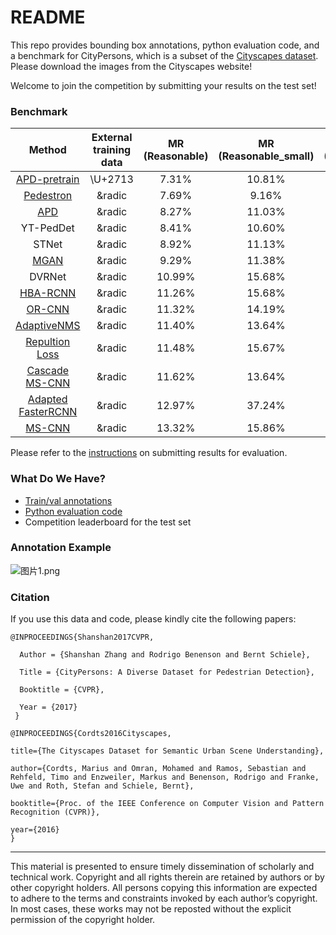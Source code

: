 # README #

This repo provides bounding box annotations, python evaluation code, and a benchmark for CityPersons, which is a subset of the [Cityscapes dataset](https://www.cityscapes-dataset.com/).
Please download the images from the Cityscapes website!

Welcome to join the competition by submitting your results on the test set!

### Benchmark ###

|         Method         | External training data | MR (Reasonable) | MR (Reasonable_small) | MR (Reasonable_occ=heavy) | MR (All) |
|:----------------------:|:----------------------:|:---------------:|:---------------------:|:-------------------------:|:--------:|
| [APD-pretrain](https://arxiv.org/abs/1910.09188) |  \U+2713  |      7.31%     |         10.81%        |           28.07%          |  32.71%  |
| [Pedestron](https://arxiv.org/abs/2003.08799) |  &radic  |      7.69%     |         9.16%        |           27.08%          |  28.33%  |
| [APD](https://arxiv.org/abs/1910.09188) |  &radic  |      8.27%     |         11.03%        |           35.45%          |  35.65%  |
| YT-PedDet |  &radic  |      8.41%     |         10.60%        |           37.88%          |  37.22%  |
| STNet |  &radic  |      8.92%     |         11.13%        |           34.31%          |  29.54%  |
| [MGAN](https://arxiv.org/abs/1910.06160) |  &radic  |      9.29%     |         11.38%        |           40.97%          |  38.86%  |
| DVRNet |  &radic  |      10.99%     |         15.68%        |           43.77%          |  41.48%  |
| [HBA-RCNN](https://arxiv.org/abs/1911.11985) |  &radic  |      11.26%     |         15.68%        |           39.54%          |  38.77%  |
| [OR-CNN](https://arxiv.org/abs/1807.08407)     |  &radic  |      11.32%     |         14.19%        |           51.43%          |  40.19%  |
| [AdaptiveNMS](http://openaccess.thecvf.com/content_CVPR_2019/papers/Liu_Adaptive_NMS_Refining_Pedestrian_Detection_in_a_Crowd_CVPR_2019_paper.pdf)     |  &radic  |      11.40%     |         13.64%        |           46.99%          |  38.89%  |
| [Repultion Loss](http://arxiv.org/abs/1711.07752)     |  &radic  |      11.48%     |         15.67%        |           52.59%          |  39.17%  |
| [Cascade MS-CNN](https://arxiv.org/abs/1906.09756)     |  &radic  |      11.62%     |         13.64%        |           47.14%          |  37.63%  |
| [Adapted FasterRCNN](http://202.119.95.70/cache/12/03/openaccess.thecvf.com/f36bf52f1783160552c75ae3cd300e84/Zhang_CityPersons_A_Diverse_CVPR_2017_paper.pdf)  |  &radic  |      12.97%     |         37.24%        |           50.47%          |  43.86%  |
| [MS-CNN](https://arxiv.org/abs/1607.07155)     |  &radic  |      13.32%     |         15.86%        |           51.88%          |  39.94%  |

[comment]: <![leaderboard.png](https://bitbucket.org/repo/XXegAKG/images/1374766803-leaderboard.png)> 

Please refer to the [instructions](https://github.com/cvgroup-njust/CityPersons/tree/master/evaluation/?at=default) on submitting results for evaluation.

### What Do We Have? ###

* [Train/val annotations](https://github.com/cvgroup-njust/CityPersons/tree/master/annotations/?at=default)
* [Python evaluation code](https://github.com/cvgroup-njust/CityPersons/tree/master/evaluation/eval_script/?at=default)
* Competition leaderboard for the test set


### Annotation Example ###
![图片1.png](https://github.com/cvgroup-njust/CityPersons/blob/master/imgs/%E5%9B%BE%E7%89%871.png)

### Citation ###

If you use this data and code, please kindly cite the following papers:

```
@INPROCEEDINGS{Shanshan2017CVPR,

  Author = {Shanshan Zhang and Rodrigo Benenson and Bernt Schiele},

  Title = {CityPersons: A Diverse Dataset for Pedestrian Detection},

  Booktitle = {CVPR},

  Year = {2017}
 }

@INPROCEEDINGS{Cordts2016Cityscapes,

title={The Cityscapes Dataset for Semantic Urban Scene Understanding},

author={Cordts, Marius and Omran, Mohamed and Ramos, Sebastian and Rehfeld, Timo and Enzweiler, Markus and Benenson, Rodrigo and Franke, Uwe and Roth, Stefan and Schiele, Bernt},

booktitle={Proc. of the IEEE Conference on Computer Vision and Pattern Recognition (CVPR)},

year={2016}
}
```
---------------------------------------------------------------------------------------------------------------------
This material is presented to ensure timely dissemination of scholarly and technical work. Copyright and all rights therein are retained by authors or by other copyright holders. All persons copying this information are expected to adhere to the terms and constraints invoked by each author’s copyright. In most cases, these works may not be reposted without the explicit permission of the copyright holder.
